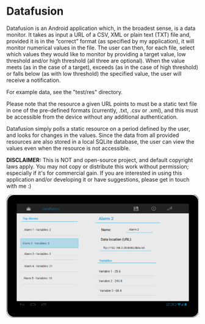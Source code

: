 # Datafusion

Datafusion is an Android application which, in the broadest sense, is a data monitor. It takes as input a URL of a CSV, XML or plain text (TXT) file and, provided it is in the “correct” format (as specified by my application), it will monitor numerical values in the file. The user can then, for each file, select which values they would like to monitor by providing a target value, low threshold and/or high threshold (all three are optional). When the value meets (as in the case of a target), exceeds (as in the case of high threshold) or falls below (as with low threshold) the specified value, the user will receive a notification.

For example data, see the "test/res" directory.

Please note that the resource a given URL points to must be a static text file in one of the pre-defined formats (currently, .txt, .csv or .xml), and this must be accessible from the device without any additional authentication.

Datafusion simply polls a static resource on a period defined by the user, and looks for changes in the values. Since the data from all provided resources are also stored in a local SQLite database, the user can view the values even when the resource is not accessible.

**DISCLAIMER:** This is NOT and open-source project, and default copyright laws apply. You may not copy or distribute this work without permission; especially if it's for commercial gain. If you are interested in using this application and/or developing it or have suggestions, please get in touch with me :)

![Tablet](prototype/Tablet.png)
